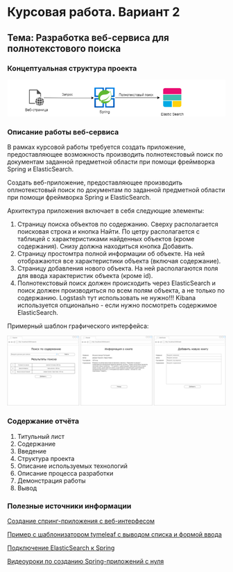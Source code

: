 # Курсовая работа. Вариант 2
## Тема: Разработка веб-сервиса для полнотекстового поиска

### Концептуальная структура проекта
![Схема проекта](./screenshots/3_1.png)

### Описание работы веб-сервиса

В рамках курсовой работы требуется создать приложение, предоставляющее возможность производить полнотекстовый поиск 
по документам заданной предметной области при помощи фреймворка Spring и ElasticSearch.

Создать веб-приложение, предоставляющее производить оплнотекстовый поиск по документам по заданной предметной области при помощи фреймворка Spring и ElasticSearch.

Архитектура приложения включает в себя следующие элементы:
1. Страницу поиска объектов по содержанию. Сверху располагается поисковая строка и кнопка Найти. По цетру располагается с таблицей с характеристиками найденных объектов (кроме содержания). Снизу должна находиться кнопка Добавить.
2. Страницу простомтра полной информации об объекте. На ней отображаются все характеристики объекта (включая содержание).
3. Страницу добавления нового объекта. На ней располагаются поля для ввода характеристик объекта (кроме id).
4. Полнотекстовый поиск должен происходить через ElasticSearch и поиск должен производиться по всем полям объекта, а не только по содержанию. Logstash тут использовать не нужно!!! Kibana используется опционально - если нужно посмотреть содержимое ElasticSearch.

Примерный шаблон графического интерфейса:

![Интерфейс](./screenshots/3_2.png)

### Содержание отчёта
1. Титульный лист
2. Содержание
3. Введение
4. Структура проекта
5. Описание используемых технологий
6. Описание процесса разработки
7. Демонстрация работы
8. Вывод

### Полезные источники информации
[Создание спринг-приложения с веб-интерфесом](https://javarush.com/groups/posts/2537-chastjh-8-pishem-neboljhshoe-prilozhenie-na-spring-boot)

[Пример с шаблонизатором tymeleaf с выводом списка и формой ввода](https://www.geeksforgeeks.org/spring-boot-thymeleaf-with-example/)

[Подключение ElasticSearch к Spring](https://www.baeldung.com/spring-data-elasticsearch-tutorial)

[Видеоуроки по созданию Spring-приложений с нуля](https://www.youtube.com/watch?v=FyZFK4LBjj0&list=PL0lO_mIqDDFUYDRzvocu5EsFGBqPM7CIw&index=1&ab_channel=%D0%93%D0%BE%D1%88%D0%B0%D0%94%D1%83%D0%B4%D0%B0%D1%80%D1%8C)